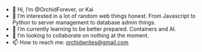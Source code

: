 - 👋 Hi, I’m @OrchidForever, or Kai
- 👀 I’m interested in a lot of random web things honest. From Javascript to Python to server management to database admin things.
- 🌱 I’m currently learning to be better prepared. Containers and AI.
- 💞️ I’m looking to collaborate on nothing at the moment.
- 📫 How to reach me: orchidwrites@gmail.com

<!---
OrchidForever/OrchidForever is a ✨ special ✨ repository because its `README.md` (this file) appears on your GitHub profile.
You can click the Preview link to take a look at your changes.
--->
